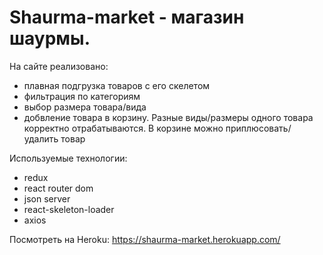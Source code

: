 # Shaurma-market - магазин шаурмы.

На сайте реализовано:

- плавная подгрузка товаров с его скелетом
- фильтрация по категориям
- выбор размера товара/вида
- добвление товара в корзину. Разные виды/размеры одного товара корректно отрабатываются. В корзине можно приплюсовать/удалить товар

Используемые технологии:

- redux
- react router dom
- json server
- react-skeleton-loader
- axios

Посмотреть на Heroku: https://shaurma-market.herokuapp.com/
